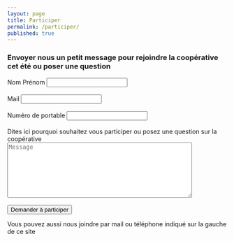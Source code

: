 ```yaml
---
layout: page
title: Participer
permalink: /participer/
published: true
---
```




### Envoyer nous un petit message pour rejoindre la coopérative cet été ou poser une question


<form action="https://getsimpleform.com/messages?form_api_token=ffa72814334bb7be308fd85fcbf37c6a" method="post">
  <!-- the redirect_to is optional, the form will redirect to the referrer on submission -->
  <input type='hidden' name='redirect_to' value='http://monjob.github.io/' />
  <!-- all your input fields here.... -->
  <label class="control-label">Nom Prénom</label>
  <input type='text' name='Nom et prénom' /><br><br>
    <label class="control-label">Mail</label>
  <input type='text' name='mail'/><br><br>
  <label class="control-label">Numéro de portable</label>
  <input type='text' name='numero' /><br><br>
  <label class="control-label">Dites ici pourquoi souhaitez vous participer ou posez une question sur la coopérative</label>
  <textarea id='message' name='message' placeholder='Message' rows='8' cols='50'></textarea><br><br>
   <input type='submit' class="btn" value='Demander à participer' />
</form>

Vous pouvez aussi nous joindre par mail ou téléphone indiqué sur la gauche de ce site
